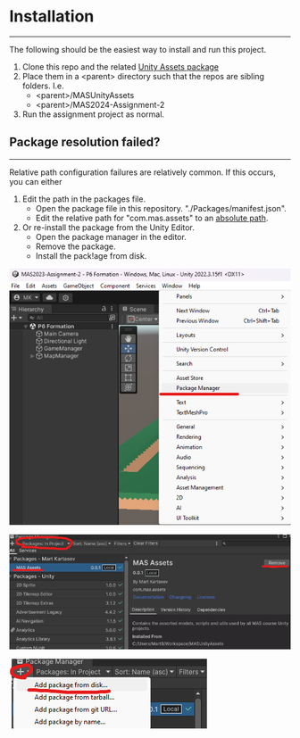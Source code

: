 # Installation

---

The following should be the easiest way to install and run this project. 

1. Clone this repo and the related [Unity Assets package](https://gits-15.sys.kth.se/DD2438/MASUnityAssets)
2. Place them in a \<parent\> directory such that the repos are sibling folders. I.e.
   * \<parent\>/MASUnityAssets 
   * \<parent\>/MAS2024-Assignment-2
3. Run the assignment project as normal.

## Package resolution failed?

---

Relative path configuration failures are relatively common. If this occurs, you can either

1. Edit the path in the packages file.
   * Open the package file in this repository. "./Packages/manifest.json".
   * Edit the relative path for "com.mas.assets" to an [absolute path](https://docs.unity3d.com/Manual/upm-localpath.html).
2. Or re-install the package from the Unity Editor.
   * Open the package manager in the editor. 
   * Remove the package.
   * Install the pack!age from disk.

![Open the package manager by navigating the application top-menu to Window/Package Manager](/Images/OpenManager.png "Open package manager by navigating the application top-menu to Window/Package Manager")

![To remove packages, ensure the Packages: filter is set to InProject. Select the MAS Assets package and click Remove on the right hand side panel that appears. ](/Images/RemovePackage.png "To remove packages, ensure the Packages: filter is set to InProject. Select the MAS Assets package and click Remove on the right hand side panel that appears.")

![Install package from disk by clicking on the plus sign and choosing: Add package from disk...](/Images/AddFromDisk.png "Install package from disk by clicking on the plus sign and choosing: Add package from disk...")
